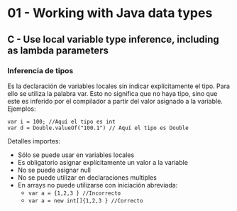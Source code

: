 # 01 - Working with Java data types
## C - Use local variable type inference, including as lambda parameters

### Inferencia de tipos
Es la declaración de variables locales sin indicar explícitamente el tipo. Para ello se utiliza la palabra var. Esto
no significa que no haya tipo, sino que este es inferido por el compilador a partir del valor asignado a la variable.
Ejemplos:
```
var i = 100; //Aquí el tipo es int
var d = Double.valueOf("100.1") // Aquí el tipo es Double
```
Detalles importes:
* Sólo se puede usar en variables locales
* Es obligatorio asignar explícitamente un valor a la variable
* No se puede asignar null
* No se puede utilizar en declaraciones multiples
* En arrays no puede utilizarse con iniciación abreviada:
  * `var a = {1,2,3 } //Incorrecto`
  * `var a = new int[]{1,2,3 } //Correcto`